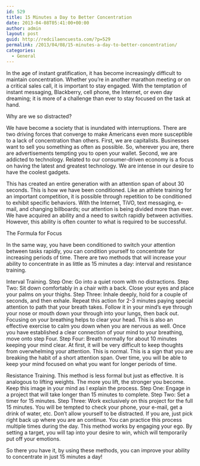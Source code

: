 ```yaml
---
id: 529
title: 15 Minutes a Day to Better Concentration
date: 2013-04-08T05:41:00+00:00
author: admin
layout: post
guid: http://redcilaencuesta.com/?p=529
permalink: /2013/04/08/15-minutes-a-day-to-better-concentration/
categories:
  - General
---
```

In the age of instant gratification, it has become increasingly difficult to maintain concentration. Whether you&#8217;re in another marathon meeting or on a critical sales call, it is important to stay engaged. With the temptation of instant messaging, Blackberry, cell phone, the Internet, or even day dreaming; it is more of a challenge than ever to stay focused on the task at hand.

Why are we so distracted?
  
We have become a society that is inundated with interruptions. There are two driving forces that converge to make Americans even more susceptible to a lack of concentration than others. First, we are capitalists. Businesses want to sell you something as often as possible. So, wherever you are, there are advertisements tempting you to open your wallet. Second, we are addicted to technology. Related to our consumer-driven economy is a focus on having the latest and greatest technology. We are intense in our desire to have the coolest gadgets.

This has created an entire generation with an attention span of about 30 seconds. This is how we have been conditioned. Like an athlete training for an important competition, it is possible through repetition to be conditioned to exhibit specific behaviors. With the Internet, TiVO, text messaging, e-mail, and changing billboards; our attention is being divided more than ever. We have acquired an ability and a need to switch rapidly between activities. However, this ability is often counter to what is required to be successful.

The Formula for Focus
  
In the same way, you have been conditioned to switch your attention between tasks rapidly, you can condition yourself to concentrate for increasing periods of time. There are two methods that will increase your ability to concentrate in as little as 15 minutes a day: interval and resistance training.

Interval Training. Step One: Go into a quiet room with no distractions. Step Two: Sit down comfortably in a chair with a back. Close your eyes and place your palms on your thighs. Step Three: Inhale deeply, hold for a couple of seconds, and then exhale. Repeat this action for 2-3 minutes paying special attention to path that your breath takes. Follow it in your mind&#8217;s eye through your nose or mouth down your through into your lungs, then back out. Focusing on your breathing helps to clear your head. This is also an effective exercise to calm you down when you are nervous as well. Once you have established a clear connection of your mind to your breathing, move onto step Four. Step Four: Breath normally for about 10 minutes keeping your mind clear. At first, it will be very difficult to keep thoughts from overwhelming your attention. This is normal. This is a sign that you are breaking the habit of a short attention span. Over time, you will be able to keep your mind focused on what you want for longer periods of time.

Resistance Training. This method is less formal but just as effective. It is analogous to lifting weights. The more you lift, the stronger you become. Keep this image in your mind as I explain the process. Step One: Engage in a project that will take longer than 15 minutes to complete. Step Two: Set a timer for 15 minutes. Step Three: Work exclusively on this project for the full 15 minutes. You will be tempted to check your phone, your e-mail, get a drink of water, etc. Don&#8217;t allow yourself to be distracted. If you are, just pick right back up where you are an continue. You can practice this process multiple times during the day. This method works by engaging your ego. By setting a target, you will tap into your desire to win, which will temporarily put off your emotions.

So there you have it, by using these methods, you can improve your ability to concentrate in just 15 minutes a day!
